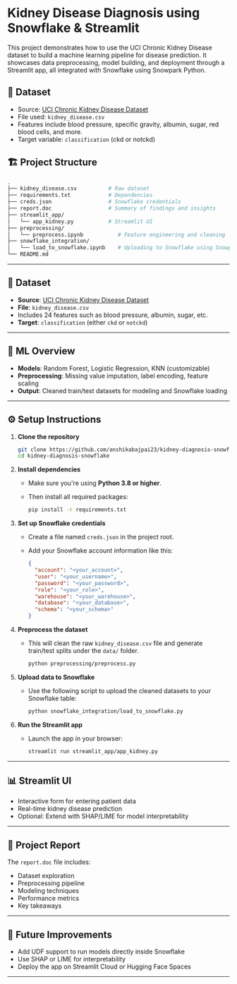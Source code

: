 # Kidney Disease Diagnosis using Snowflake & Streamlit

This project demonstrates how to use the UCI Chronic Kidney Disease dataset to build a machine learning pipeline for disease prediction. It showcases data preprocessing, model building, and deployment through a Streamlit app, all integrated with Snowflake using Snowpark Python.

## 💾 Dataset

- Source: [UCI Chronic Kidney Disease Dataset](https://archive.ics.uci.edu/dataset/336/chronic+kidney+disease)
- File used: `kidney_disease.csv`
- Features include blood pressure, specific gravity, albumin, sugar, red blood cells, and more.
- Target variable: `classification` (ckd or notckd)

## 🏗️ Project Structure

```bash
.
├── kidney_disease.csv          # Raw dataset
├── requirements.txt            # Dependencies
├── creds.json                  # Snowflake credentials
├── report.doc                  # Summary of findings and insights
├── streamlit_app/
│   └── app_kidney.py           # Streamlit UI
├── preprocessing/
│   └── preprocess.ipynb           # Feature engineering and cleaning
├── snowflake_integration/
│   └── load_to_snowflake.ipynb    # Uploading to Snowflake using Snowpark
└── README.md
```

---

## 💾 Dataset

- **Source**: [UCI Chronic Kidney Disease Dataset](https://archive.ics.uci.edu/dataset/336/chronic+kidney+disease)
- **File**: `kidney_disease.csv`
- Includes 24 features such as blood pressure, albumin, sugar, etc.
- **Target**: `classification` (either `ckd` or `notckd`)

---

## 🧠 ML Overview

- **Models**: Random Forest, Logistic Regression, KNN (customizable)
- **Preprocessing**: Missing value imputation, label encoding, feature scaling
- **Output**: Cleaned train/test datasets for modeling and Snowflake loading

---

## ⚙️ Setup Instructions

1. **Clone the repository**

   ```bash
   git clone https://github.com/anshikabajpai23/kidney-diagnosis-snowflake.git
   cd kidney-diagnosis-snowflake
   ```

2. **Install dependencies**

   - Make sure you're using **Python 3.8 or higher**.
   - Then install all required packages:

     ```bash
     pip install -r requirements.txt
     ```

3. **Set up Snowflake credentials**

   - Create a file named `creds.json` in the project root.
   - Add your Snowflake account information like this:

     ```json
     {
       "account": "<your_account>",
       "user": "<your_username>",
       "password": "<your_password>",
       "role": "<your_role>",
       "warehouse": "<your_warehouse>",
       "database": "<your_database>",
       "schema": "<your_schema>"
     }
     ```

4. **Preprocess the dataset**

   - This will clean the raw `kidney_disease.csv` file and generate train/test splits under the `data/` folder.

     ```bash
     python preprocessing/preprocess.py
     ```

5. **Upload data to Snowflake**

   - Use the following script to upload the cleaned datasets to your Snowflake table:

     ```bash
     python snowflake_integration/load_to_snowflake.py
     ```

6. **Run the Streamlit app**

   - Launch the app in your browser:

     ```bash
     streamlit run streamlit_app/app_kidney.py
     ```

---

## 📊 Streamlit UI

- Interactive form for entering patient data
- Real-time kidney disease prediction
- Optional: Extend with SHAP/LIME for model interpretability

---

## 📄 Project Report

The `report.doc` file includes:
- Dataset exploration
- Preprocessing pipeline
- Modeling techniques
- Performance metrics
- Key takeaways

---

## 🚀 Future Improvements

- Add UDF support to run models directly inside Snowflake
- Use SHAP or LIME for interpretability
- Deploy the app on Streamlit Cloud or Hugging Face Spaces

---
